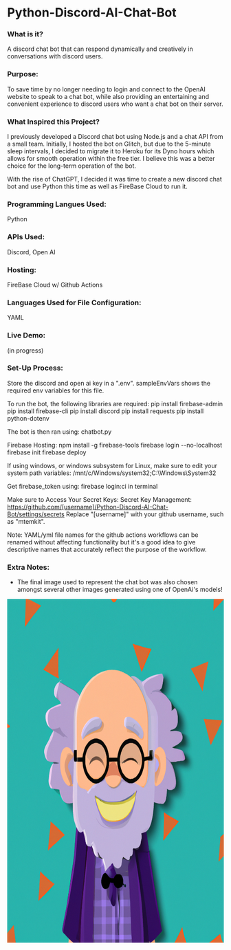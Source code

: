 # Python-Discord-AI-Chat-Bot

### What is it?
A discord chat bot that can respond dynamically and creatively in conversations with discord users.

### Purpose:
To save time by no longer needing to login and connect to the OpenAI website to speak to a chat bot, while also providing an entertaining and convenient experience to discord users who want a chat bot on their server.

### What Inspired this Project?

I previously developed a Discord chat bot using Node.js and a chat API from a small team. Initially, I hosted the bot on Glitch, but due to the 5-minute sleep intervals, I decided to migrate it to Heroku for its Dyno hours which allows for smooth operation within the free tier. I believe this was a better choice for the long-term operation of the bot.

With the rise of ChatGPT, I decided it was time to create a new discord chat bot and use Python this time as well as FireBase Cloud to run it.

### Programming Langues Used:

Python

### APIs Used:

Discord, Open AI

### Hosting:

FireBase Cloud w/ Github Actions 

### Languages Used for File Configuration:

YAML

### Live Demo:

(in progress)

### Set-Up Process:

Store the discord and open ai key in a ".env". sampleEnvVars shows the required env variables for this file.

To run the bot, the following libraries are required:
pip install firebase-admin
pip install firebase-cli
pip install discord
pip install requests
pip install python-dotenv

The bot is then ran using: chatbot.py

Firebase Hosting:
npm install -g firebase-tools
firebase login --no-localhost
firebase init
firebase deploy

If using windows, or windows subsystem for Linux, make sure to edit your system path variables:
/mnt/c/Windows/system32;C:\Windows\System32

Get firebase_token using: firebase login:ci in terminal

Make sure to Access Your Secret Keys:
Secret Key Management: https://github.com/[username]/Python-Discord-AI-Chat-Bot/settings/secrets
Replace "[username]" with your github username, such as "mtemkit". 

Note: YAML/yml file names for the github actions workflows can be renamed without affecting functionality but it's a good idea to give descriptive names that accurately reflect the purpose of the workflow.

### Extra Notes:

- The final image used to represent the chat bot was also chosen amongst several other images generated using one of OpenAi's models!

<p align="left">
  <img src="images/professor_chat_bot.png" width="800" height="800" title="Chat Bot Representing Image">
</p>

